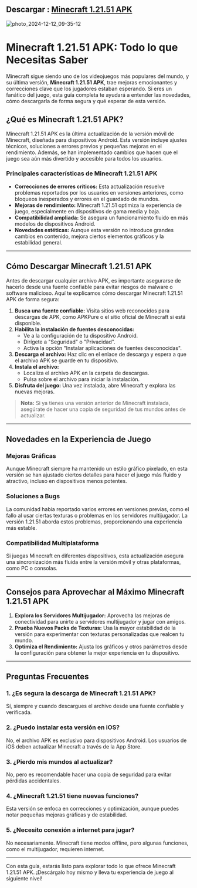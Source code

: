 
## Descargar : [Minecraft 1.21.51 APK](https://tinyurl.com/2w7xer9s)

![photo_2024-12-12_09-35-12](https://github.com/user-attachments/assets/6bf2729a-817c-4680-8b55-d0de4665b3d0)

# Minecraft 1.21.51 APK: Todo lo que Necesitas Saber

Minecraft sigue siendo uno de los videojuegos más populares del mundo, y su última versión, **Minecraft 1.21.51 APK**, trae mejoras emocionantes y correcciones clave que los jugadores estaban esperando. Si eres un fanático del juego, esta guía completa te ayudará a entender las novedades, cómo descargarla de forma segura y qué esperar de esta versión.  

## ¿Qué es Minecraft 1.21.51 APK?  

Minecraft 1.21.51 APK es la última actualización de la versión móvil de Minecraft, diseñada para dispositivos Android. Esta versión incluye ajustes técnicos, soluciones a errores previos y pequeñas mejoras en el rendimiento. Además, se han implementado cambios que hacen que el juego sea aún más divertido y accesible para todos los usuarios.  

### Principales características de Minecraft 1.21.51 APK  

- **Correcciones de errores críticos:** Esta actualización resuelve problemas reportados por los usuarios en versiones anteriores, como bloqueos inesperados y errores en el guardado de mundos.  
- **Mejoras de rendimiento:** Minecraft 1.21.51 optimiza la experiencia de juego, especialmente en dispositivos de gama media y baja.  
- **Compatibilidad ampliada:** Se asegura un funcionamiento fluido en más modelos de dispositivos Android.  
- **Novedades estéticas:** Aunque esta versión no introduce grandes cambios en contenido, mejora ciertos elementos gráficos y la estabilidad general.  

---

## Cómo Descargar Minecraft 1.21.51 APK  

Antes de descargar cualquier archivo APK, es importante asegurarse de hacerlo desde una fuente confiable para evitar riesgos de malware o software malicioso. Aquí te explicamos cómo descargar Minecraft 1.21.51 APK de forma segura:  

1. **Busca una fuente confiable:** Visita sitios web reconocidos para descargas de APK, como APKPure o el sitio oficial de Minecraft si está disponible.  
2. **Habilita la instalación de fuentes desconocidas:**  
   - Ve a la configuración de tu dispositivo Android.  
   - Dirígete a "Seguridad" o "Privacidad".  
   - Activa la opción "Instalar aplicaciones de fuentes desconocidas".  
3. **Descarga el archivo:** Haz clic en el enlace de descarga y espera a que el archivo APK se guarde en tu dispositivo.  
4. **Instala el archivo:**  
   - Localiza el archivo APK en la carpeta de descargas.  
   - Pulsa sobre el archivo para iniciar la instalación.  
5. **Disfruta del juego:** Una vez instalada, abre Minecraft y explora las nuevas mejoras.  

> **Nota:** Si ya tienes una versión anterior de Minecraft instalada, asegúrate de hacer una copia de seguridad de tus mundos antes de actualizar.  

---

## Novedades en la Experiencia de Juego  

### Mejoras Gráficas  
Aunque Minecraft siempre ha mantenido un estilo gráfico pixelado, en esta versión se han ajustado ciertos detalles para hacer el juego más fluido y atractivo, incluso en dispositivos menos potentes.  

### Soluciones a Bugs  
La comunidad había reportado varios errores en versiones previas, como el fallo al usar ciertas texturas o problemas en los servidores multijugador. La versión 1.21.51 aborda estos problemas, proporcionando una experiencia más estable.  

### Compatibilidad Multiplataforma  
Si juegas Minecraft en diferentes dispositivos, esta actualización asegura una sincronización más fluida entre la versión móvil y otras plataformas, como PC o consolas.  

---

## Consejos para Aprovechar al Máximo Minecraft 1.21.51 APK  

1. **Explora los Servidores Multijugador:** Aprovecha las mejoras de conectividad para unirte a servidores multijugador y jugar con amigos.  
2. **Prueba Nuevos Packs de Texturas:** Usa la mayor estabilidad de la versión para experimentar con texturas personalizadas que realcen tu mundo.  
3. **Optimiza el Rendimiento:** Ajusta los gráficos y otros parámetros desde la configuración para obtener la mejor experiencia en tu dispositivo.  

---

## Preguntas Frecuentes  

### 1. ¿Es segura la descarga de Minecraft 1.21.51 APK?  
Sí, siempre y cuando descargues el archivo desde una fuente confiable y verificada.  

### 2. ¿Puedo instalar esta versión en iOS?  
No, el archivo APK es exclusivo para dispositivos Android. Los usuarios de iOS deben actualizar Minecraft a través de la App Store.  

### 3. ¿Pierdo mis mundos al actualizar?  
No, pero es recomendable hacer una copia de seguridad para evitar pérdidas accidentales.  

### 4. ¿Minecraft 1.21.51 tiene nuevas funciones?  
Esta versión se enfoca en correcciones y optimización, aunque puedes notar pequeñas mejoras gráficas y de estabilidad.  

### 5. ¿Necesito conexión a internet para jugar?  
No necesariamente. Minecraft tiene modos offline, pero algunas funciones, como el multijugador, requieren internet.  

---

Con esta guía, estarás listo para explorar todo lo que ofrece Minecraft 1.21.51 APK. ¡Descárgalo hoy mismo y lleva tu experiencia de juego al siguiente nivel!  
